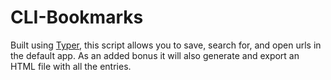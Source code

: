 # CLI-Bookmarks
Built using [Typer](https://typer.tiangolo.com/), this script allows you to save, search for, and open urls in the default app. As an added bonus it will also generate and export an HTML file with all the entries.
